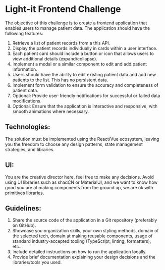 # Light-it Frontend Challenge

The objective of this challenge is to create a frontend application that enables users to manage patient data. The application should have the following features:
1. Retrieve a list of patient records from a this API.
2. Display the patient records individually in cards within a user interface.
3. Each patient card should include a button or icon that allows users to view additional details (expand/collapse).
4. Implement a modal or a similar component to edit and add patient information.
5. Users should have the ability to edit existing patient data and add new patients to the list.  This has no persistent data.
6. Implement form validation to ensure the accuracy and completeness of patient data.
7. Optional: Provide user-friendly notifications for successful or failed data modifications.
8. Optional: Ensure that the application is interactive and responsive, with smooth animations where necessary.

## Technologies:
The solution must be implemented using the React/Vue ecosystem, leaving you the freedom to choose any design patterns, state management strategies, and libraries.

## UI:
You are the creative director here, feel free to make any decisions.
Avoid using UI libraries such as shadCN or MaterialUI, and we want to know how good you are at making components from the ground up, we are ok with primitives libraries.

## Guidelines:
1. Share the source code of the application in a Git repository (preferably on GitHub).
2. Showcase you organization skills, your own styling methods, domain of the selected tech, domain at making reusable components, usage of standard industry-accepted tooling (TypeScript, linting, formatters), etc...
3. Include detailed instructions on how to run the application locally.
4. Provide brief documentation explaining your design decisions and the libraries/tools you used.